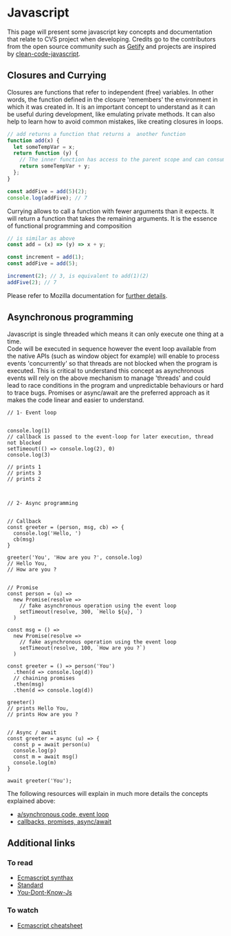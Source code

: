 # Javascript

This page will present some javascript key concepts and documentation that relate to CVS project when developing.
Credits go to the contributors from the open source community such as [Getify](https://github.com/getify) and projects are inspired by [clean-code-javascript](https://github.com/ryanmcdermott/clean-code-javascript).

## Closures and Currying

Closures are functions that refer to independent (free) variables. In other words, the function defined in the closure 'remembers' the environment in which it was created in. It is an important concept to understand as it can be useful during development, like emulating private methods. It can also help to learn how to avoid common mistakes, like creating closures in loops.

```js
// add returns a function that returns a  another function
function add(x) {
  let someTempVar = x;
  return function (y) {
    // The inner function has access to the parent scope and can consume someTempVar
    return someTempVar + y;
  };
}

const addFive = add(5)(2);
console.log(addFive); // 7
```

Currying allows to call a function with fewer arguments than it expects. It will return a function that takes the remaining arguments. It is the essence of functional programming and composition

```js
// is similar as above
const add = (x) => (y) => x + y;

const increment = add(1);
const addFive = add(5);

increment(2); // 3, is equivalent to add(1)(2)
addFive(2); // 7
```

Please refer to Mozilla documentation for [further details](https://developer.mozilla.org/en-US/docs/Web/JavaScript/Closures).

## Asynchronous programming

Javascript is single threaded which means it can only execute one thing at a time.<br>
Code will be executed in sequence however the event loop available from the native APIs (such as window object for example) will enable to process events 'concurrently' so that threads are not blocked when the program is executed.
This is critical to understand this concept as asynchronous events will rely on the above mechanism to manage 'threads' and could lead to race conditions in the program and unpredictable behaviours or hard to trace bugs.
Promises or async/await are the preferred approach as it makes the code linear and easier to understand.

```Js
// 1- Event loop


console.log(1)
// callback is passed to the event-loop for later execution, thread not blocked
setTimeout(() => console.log(2), 0)
console.log(3)

// prints 1
// prints 3
// prints 2



// 2- Async programming


// Callback
const greeter = (person, msg, cb) => {
  console.log('Hello, ')
  cb(msg)
}

greeter('You', 'How are you ?', console.log)
// Hello You,
// How are you ?


// Promise
const person = (u) =>
  new Promise(resolve =>
    // fake asynchronous operation using the event loop
    setTimeout(resolve, 300, `Hello ${u}, `)
  )

const msg = () =>
  new Promise(resolve =>
    // fake asynchronous operation using the event loop
    setTimeout(resolve, 100, `How are you ?`)
  )

const greeter = () => person('You')
  .then(d => console.log(d))
  // chaining promises
  .then(msg)
  .then(d => console.log(d))

greeter()
// prints Hello You,
// prints How are you ?


// Async / await
const greeter = async (u) => {
  const p = await person(u)
  console.log(p)
  const m = await msg()
  console.log(m)
}

await greeter('You');
```

The following resources will explain in much more details the concepts explained above:

- [a/synchronous code, event loop](https://www.youtube.com/watch?v=8aGhZQkoFbQ)
- [callbacks, promises, async/await](https://www.youtube.com/watch?v=PoRJizFvM7s)

## Additional links

### To read

- [Ecmascript synthax](https://gist.github.com/vasco3/22b09ef0ca5e0f8c5996#frontend-masters---es6-notes)
- [Standard](https://www.ecma-international.org/publications-and-standards/standards/ecma-262/)
- [You-Dont-Know-Js](https://github.com/getify/You-Dont-Know-JS)

### To watch

- [Ecmascript cheatsheet](https://www.youtube.com/watch?v=AfWYO8t7ed4&list=PLoYCgNOIyGACDQLaThEEKBAlgs4OIUGif&index=2)
